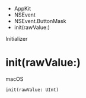 

- AppKit
- NSEvent
- NSEvent.ButtonMask
-  init(rawValue:) 

Initializer

# init(rawValue:)

macOS

``` source
init(rawValue: UInt)
```

